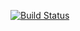 [![Build Status](https://travis-ci.org/jose-villegas/website-hugo.svg?branch=master)](https://travis-ci.org/jose-villegas/website-hugo)
